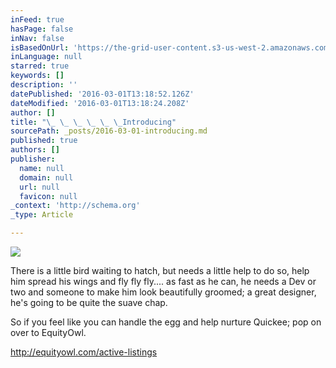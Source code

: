 ```yaml
---
inFeed: true
hasPage: false
inNav: false
isBasedOnUrl: 'https://the-grid-user-content.s3-us-west-2.amazonaws.com/b1904f7a-03b9-4b4d-a725-09636bf6c652.png'
inLanguage: null
starred: true
keywords: []
description: ''
datePublished: '2016-03-01T13:18:52.126Z'
dateModified: '2016-03-01T13:18:24.208Z'
author: []
title: "\_ \_ \_ \_ \_ \_Introducing"
sourcePath: _posts/2016-03-01-introducing.md
published: true
authors: []
publisher:
  name: null
  domain: null
  url: null
  favicon: null
_context: 'http://schema.org'
_type: Article

---
```

![](https://the-grid-user-content.s3-us-west-2.amazonaws.com/b1904f7a-03b9-4b4d-a725-09636bf6c652.png)

There is a little bird
waiting to hatch, but needs a little help to do so, help him spread his wings
and fly fly fly.... as fast as he can, he needs a Dev or two and someone to
make him look beautifully groomed; a great designer, he's going to be quite the
suave chap.

So
if you feel like you can handle the egg and help nurture Quickee; pop on over
to EquityOwl. 

http://equityowl.com/active-listings